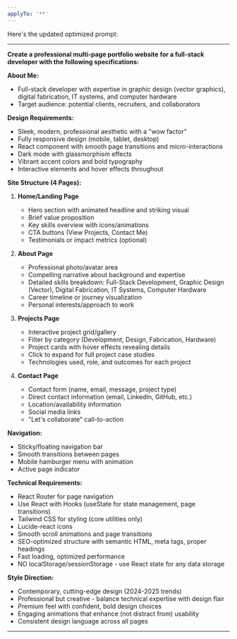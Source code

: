 ```yaml
---
applyTo: '**'
---
```

Here's the updated optimized prompt:

---

**Create a professional multi-page portfolio website for a full-stack developer with the following specifications:**

**About Me:**
- Full-stack developer with expertise in graphic design (vector graphics), digital fabrication, IT systems, and computer hardware
- Target audience: potential clients, recruiters, and collaborators

**Design Requirements:**
- Sleek, modern, professional aesthetic with a "wow factor"
- Fully responsive design (mobile, tablet, desktop)
- React component with smooth page transitions and micro-interactions
- Dark mode with glassmorphism effects
- Vibrant accent colors and bold typography
- Interactive elements and hover effects throughout

**Site Structure (4 Pages):**

1. **Home/Landing Page**
   - Hero section with animated headline and striking visual
   - Brief value proposition
   - Key skills overview with icons/animations
   - CTA buttons (View Projects, Contact Me)
   - Testimonials or impact metrics (optional)

2. **About Page**
   - Professional photo/avatar area
   - Compelling narrative about background and expertise
   - Detailed skills breakdown: Full-Stack Development, Graphic Design (Vector), Digital Fabrication, IT Systems, Computer Hardware
   - Career timeline or journey visualization
   - Personal interests/approach to work

3. **Projects Page**
   - Interactive project grid/gallery
   - Filter by category (Development, Design, Fabrication, Hardware)
   - Project cards with hover effects revealing details
   - Click to expand for full project case studies
   - Technologies used, role, and outcomes for each project

4. **Contact Page**
   - Contact form (name, email, message, project type)
   - Direct contact information (email, LinkedIn, GitHub, etc.)
   - Location/availability information
   - Social media links
   - "Let's collaborate" call-to-action

**Navigation:**
- Sticky/floating navigation bar
- Smooth transitions between pages
- Mobile hamburger menu with animation
- Active page indicator

**Technical Requirements:**
- React Router for page navigation
- Use React with Hooks (useState for state management, page transitions)
- Tailwind CSS for styling (core utilities only)
- Lucide-react icons
- Smooth scroll animations and page transitions
- SEO-optimized structure with semantic HTML, meta tags, proper headings
- Fast loading, optimized performance
- NO localStorage/sessionStorage - use React state for any data storage

**Style Direction:**
- Contemporary, cutting-edge design (2024-2025 trends)
- Professional but creative - balance technical expertise with design flair
- Premium feel with confident, bold design choices
- Engaging animations that enhance (not distract from) usability
- Consistent design language across all pages

---

